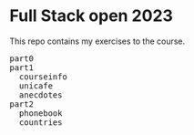 # Full Stack open 2023

This repo contains my exercises to the course.

<pre>
part0
part1
  courseinfo
  unicafe
  anecdotes
part2
  phonebook
  countries
</pre>
